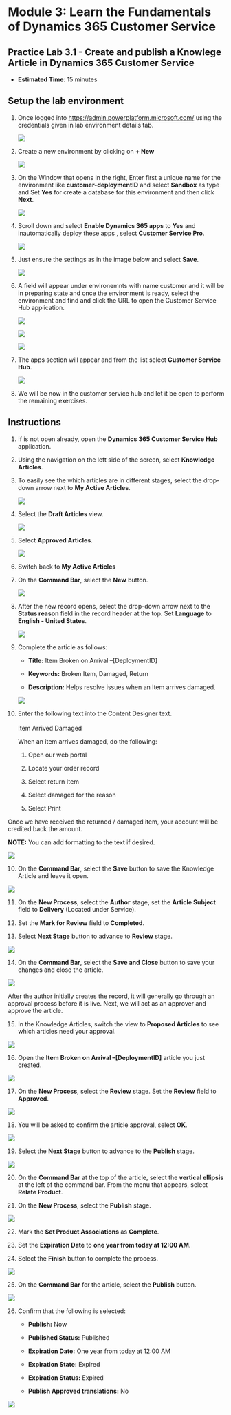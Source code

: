 Module 3: Learn the Fundamentals of Dynamics 365 Customer Service
========================

## Practice Lab 3.1 - Create and publish a Knowlege Article in Dynamics 365 Customer Service

  - **Estimated Time**: 15 minutes

## Setup the lab environment

1. Once logged into https://admin.powerplatform.microsoft.com/ using the credentials given in lab environment details tab.

    ![](../images/intro-1.png)

2. Create a new environment by clicking on **+ New**

    ![](../images/module4/lab1/setup/1.png)
    
3. On the Window that opens in the right, Enter first a unique name for the environment like **customer-deploymentID** and select **Sandbox** as type and Set **Yes** for create a database for this environment and then click **Next**.

    ![](../images/module3/setup/1.png)
    
4. Scroll down and select **Enable Dynamics 365 apps** to **Yes** and inautomatically deploy these apps , select **Customer Service Pro**.

    ![](../images/module3/setup/2.png)

5. Just ensure the settings as in the image below and select **Save**.

    ![](../images/module3/setup/3.png)

6. A field will appear under environemnts with name customer and it will be in preparing state and once the environment is ready, select the environment and find and click the URL to open the Customer Service Hub application.

    ![](../images/module3/setup/4.png)
    
    ![](../images/module3/setup/5.png)
    
    ![](../images/module3/setup/6.png)
 
7. The apps section will appear and from the list select **Customer Service Hub**.

    ![](../images/module3/setup/7.png)
    
8. We will be now in the customer service hub and let it be open to perform the remaining exercises.

## Instructions

1. If is not open already, open the **Dynamics 365 Customer Service Hub** application. 

2. Using the navigation on the left side of the screen, select **Knowledge Articles**.

3. To easily see the which articles are in different stages, select the drop-down arrow next to **My Active Articles**.

    ![](../images/module3/lab1/4.png)

4. Select the **Draft Articles** view.

    ![](../images/module3/lab1/5.png)

5. Select **Approved Articles**.

    ![](../images/module3/lab1/6.png)

6. Switch back to **My Active Articles**

7. On the **Command Bar**, select the **New** button.

    ![](../images/module3/lab1/7.png)

8. After the new record opens, select the drop-down arrow next to the **Status reason** field in the record header at the top. Set **Language** to **English - United States**.

    ![](../images/module3/lab1/8.png)

8. Complete the article as follows:

	- **Title:** Item Broken on Arrival –[DeploymentID]

	- **Keywords:** Broken Item, Damaged, Return

	- **Description:** Helps resolve issues when an Item arrives damaged. 

    ![](../images/module3/lab1/9.png)
    
9. Enter the following text into the Content Designer text.   
‎  
‎	Item Arrived Damaged

	When an item arrives damaged, do the following:

	1. Open our web portal

	2. Locate your order record

	3. Select return Item

	4. Select damaged for the reason

	5. Select Print

Once we have received the returned / damaged item, your account will be credited back the amount.

**NOTE:** You can add formatting to the text if desired. 

   ![](../images/module3/lab1/10.png)

10. On the **Command Bar**, select the **Save** button to save the Knowledge Article and leave it open.

   ![](../images/module3/lab1/11.png)

11. On the **New Process**, select the **Author** stage, set the **Article Subject** field to **Delivery** (Located under Service). 

12. Set the **Mark for Review** field to **Completed**.

13. Select **Next Stage** button to advance to **Review** stage.

   ![](../images/module3/lab1/12.png)

14. On the **Command Bar**, select the **Save and Close** button to save your changes and close the article.

   ![](../images/module3/lab1/13.png)

After the author initially creates the record, it will generally go through an approval process before it is live. Next, we will act as an approver and approve the article. 

15. In the Knowledge Articles, switch the view to **Proposed Articles** to see which articles need your approval.

   ![](../images/module3/lab1/14.png)

16. Open the **Item Broken on Arrival –[DeploymentID]** article you just created.

   ![](../images/module3/lab1/15.png)

17. On the **New Process**, select the **Review** stage. Set the **Review** field to **Approved**.

   ![](../images/module3/lab1/16.png)

18. You will be asked to confirm the article approval, select **OK**. 

   ![](../images/module3/lab1/17.png)

19. Select the **Next Stage** button to advance to the **Publish** stage. 

   ![](../images/module3/lab1/18.png)

20. On the **Command Bar** at the top of the article, select the **vertical ellipsis** at the left of the command bar. From the menu that appears, select **Relate Product**.  

21. On the **New Process**, select the **Publish** stage. 

   ![](../images/module3/lab1/20.png)

22. Mark the **Set Product Associations** as **Complete**. 

23. Set the **Expiration Date** to **one year from today at 12:00 AM**. 

24. Select the **Finish** button to complete the process. 

   ![](../images/module3/lab1/21.png)

25. On the **Command Bar** for the article, select the **Publish** button. 

   ![](../images/module3/lab1/22.png)

26. Confirm that the following is selected:

	- **Publish:** Now

	- **Published Status:** Published

	- **Expiration Date:** One year from today at 12:00 AM

	- **Expiration State:** Expired

	- **Expiration Status:** Expired

	- **Publish Approved translations:** No

   ![](../images/module3/lab1/23.png)
